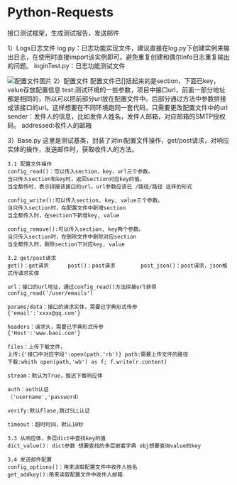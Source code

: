 # Python-Requests
接口测试框架，生成测试报告，发送邮件

1）Logs日志文件
log.py：日志功能实现文件，建议直接在log.py下创建实例来输出日志，在使用时直接import该实例即可。避免重复创建和偶尔info日志重复输出的问题。
loginTest.py：日志功能测试文件


![配置文件图片](https://github.com/xuhaixiang1993/Python3-requests/blob/master/picture/config.jpg)
2）配置文件
配置文件已[]括起来的是section，下面已key，value存放配置信息
test:测试环境的一些参数，项目中接口url，前面一部分地址都是相同的，所以可以把前部分url放在配置文件中。后部分通过方法中参数拼接成该接口的url。这样想要在不同环境跑同一套代码，只需要更改配置文件中的url
sender：发件人的信息，比如发件人姓名，发件人邮箱，对应邮箱的SMTP授权码。
addressed:收件人的邮箱

3）Base.py
这里是测试基类，封装了对ini配置文件操作，get/post请求，对响应实体的操作，发送邮件时，获取收件人的方法。

    3.1 配置文件操作
	config_read()：可以传入section，key，url三个参数。
	当只传入section和key时，返回section对应key的值。
    当全都传时，表示拼接该接口的url。url参数应该已 /路径/路径 这样的形式
    
    config_write():可以传入section, key, value三个参数。
    当只传入section时，在配置文件中新增section
    当全都传入时，在section下新增key, value
    
    config_remove():可以传入section, key两个参数。
    当只传入section时，在删除文件中删除对应section
    当全都传入时，删除section下对应key, value
    
    3.2 get/post请求
    get()：get请求      post()：post请求        post_json()：post请求，json格式传请求实体
    
    url：接口的url地址，通过config_read()方法拼接url获得
    config_read('/user/emails')
    
    params/data：接口的请求实体，需要已字典形式传参
    {'email':'xxxx@qq.com'}
    
    headers：请求头，需要已字典形式传参 
    {'Host':'www.baoi.com'}
    
    files：上传下载文件，
    上传:{'接口中对应字段':open(path.'rb')} path:需要上传文件的路径
    下载:whith open(path,'wb') as f; f.write(r.content)
    
    stream：默认为True，推迟下载响应体
    
    auth：auth认证   
    （'username','password）
    
    verify:默认Flase,跳过SLL认证
    
    timeout：超时时间，默认10秒
    
    3.3 从响应体，多层dict中查找key的值
    dict_value(): dict参数 想要查找的多层嵌套字典 obj想要查询value的key
    
    3.4 发送邮件配置
    config_options()：用来读取配置文件中收件人姓名
    get_addkey():用来读取配置文件中收件人邮箱
    
    
